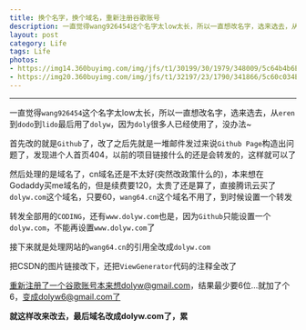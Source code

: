 ```yaml
---
title: 换个名字，换个域名，重新注册谷歌账号
description: 一直觉得wang926454这个名字太low太长，所以一直想改名字，选来选去，从eren到dodo到lido最后用了dolyw.....
layout: post
category: Life
tags: Life
photos:
- https://img14.360buyimg.com/img/jfs/t1/30199/30/1979/348009/5c64b4b6Eaef7d298/10d4d2f7d139deb7.jpg
- https://img20.360buyimg.com/img/jfs/t1/32197/23/1790/341866/5c60c034E8df2489a/feabed3481b4441b.jpg
---
```


-----

一直觉得`wang926454`这个名字太low太长，所以一直想改名字，选来选去，从`eren`到`dodo`到`lido`最后用了`dolyw`，因为`doly`很多人已经使用了，没办法~

首先改的就是`Github`了，改了之后先就是一堆邮件发过来说`Github Page`构造出问题了，发现进个人首页404，以前的项目链接什么的还是会转发的，这样就可以了

然后处理的是域名了，cn域名还是不太好(突然改政策什么的)，本来想在Godaddy买me域名的，但是续费要120，太贵了还是算了，直接腾讯云买了`dolyw.com`这个域名，只要60，`wang64.cn`这个域名不用了，到时候设置一个转发

转发全部用的`CODING`，还有`www.dolyw.com`也是，因为`Github`只能设置一个`dolyw.com`，不能再设置`www.dolyw.com`了

接下来就是处理网站的`wang64.cn`的引用全改成`dolyw.com`

把CSDN的图片链接改下，还把`ViewGenerator`代码的注释全改了

重新注册了一个谷歌账号本来想dolyw@gmail.com，结果最少要6位...就加了个6，变成dolyw6@gmail.com了

**就这样改来改去，最后域名改成dolyw.com了，累**